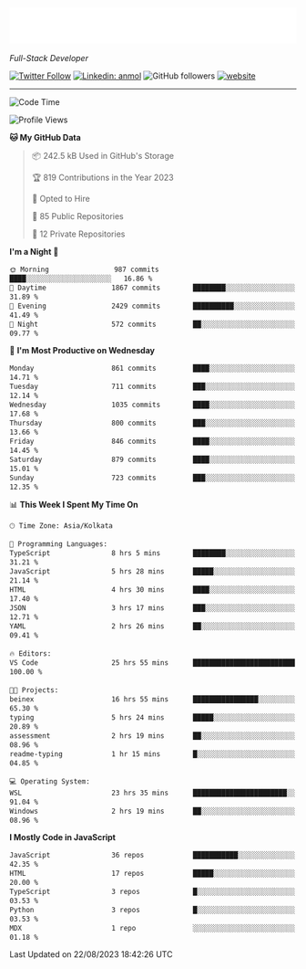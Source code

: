 <!-- <img src="https://readme-typing-svg.herokuapp.com?lines=HI%2C+I'm+Tonal+Mathew;I'm+a+Full+Stack+Developer"> -->

<!-- START:readme-typing -->
<img src="readme-typing.svg" />
<!-- END:readme-typing -->

<p><em>Full-Stack Developer</em></p>

[![Twitter Follow](https://img.shields.io/twitter/follow/tonalmathew?style=flat)](https://twitter.com/intent/follow?screen_name=tonalmathew)
[![Linkedin: anmol](https://img.shields.io/badge/tonal-mathew?style=flat-square&logo=Linkedin&logoColor=white&link=https://www.linkedin.com/in/tonal-mathew/)](https://www.linkedin.com/in/tonal-mathew/)
![GitHub followers](https://img.shields.io/github/followers/tonalmathew?label=Follow&style=social)
[![website](https://img.shields.io/badge/Website-46a2f1.svg?&style=flat-square&logo=Google-Chrome&logoColor=white&link=http://tonalmathew.github.io/)](http://tonalmathew.github.io/)

---
<!--START_SECTION:waka-->
![Code Time](http://img.shields.io/badge/Code%20Time-1%2C176%20hrs%2022%20mins-blue)

![Profile Views](http://img.shields.io/badge/Profile%20Views-259-blue)

**🐱 My GitHub Data** 

> 📦 242.5 kB Used in GitHub's Storage 
 > 
> 🏆 819 Contributions in the Year 2023
 > 
> 💼 Opted to Hire
 > 
> 📜 85 Public Repositories 
 > 
> 🔑 12 Private Repositories 
 > 
**I'm a Night 🦉** 

```text
🌞 Morning                987 commits         ████░░░░░░░░░░░░░░░░░░░░░   16.86 % 
🌆 Daytime                1867 commits        ████████░░░░░░░░░░░░░░░░░   31.89 % 
🌃 Evening                2429 commits        ██████████░░░░░░░░░░░░░░░   41.49 % 
🌙 Night                  572 commits         ██░░░░░░░░░░░░░░░░░░░░░░░   09.77 % 
```
📅 **I'm Most Productive on Wednesday** 

```text
Monday                   861 commits         ████░░░░░░░░░░░░░░░░░░░░░   14.71 % 
Tuesday                  711 commits         ███░░░░░░░░░░░░░░░░░░░░░░   12.14 % 
Wednesday                1035 commits        ████░░░░░░░░░░░░░░░░░░░░░   17.68 % 
Thursday                 800 commits         ███░░░░░░░░░░░░░░░░░░░░░░   13.66 % 
Friday                   846 commits         ████░░░░░░░░░░░░░░░░░░░░░   14.45 % 
Saturday                 879 commits         ████░░░░░░░░░░░░░░░░░░░░░   15.01 % 
Sunday                   723 commits         ███░░░░░░░░░░░░░░░░░░░░░░   12.35 % 
```


📊 **This Week I Spent My Time On** 

```text
🕑︎ Time Zone: Asia/Kolkata

💬 Programming Languages: 
TypeScript               8 hrs 5 mins        ████████░░░░░░░░░░░░░░░░░   31.21 % 
JavaScript               5 hrs 28 mins       █████░░░░░░░░░░░░░░░░░░░░   21.14 % 
HTML                     4 hrs 30 mins       ████░░░░░░░░░░░░░░░░░░░░░   17.40 % 
JSON                     3 hrs 17 mins       ███░░░░░░░░░░░░░░░░░░░░░░   12.71 % 
YAML                     2 hrs 26 mins       ██░░░░░░░░░░░░░░░░░░░░░░░   09.41 % 

🔥 Editors: 
VS Code                  25 hrs 55 mins      █████████████████████████   100.00 % 

🐱‍💻 Projects: 
beinex                   16 hrs 55 mins      ████████████████░░░░░░░░░   65.30 % 
typing                   5 hrs 24 mins       █████░░░░░░░░░░░░░░░░░░░░   20.89 % 
assessment               2 hrs 19 mins       ██░░░░░░░░░░░░░░░░░░░░░░░   08.96 % 
readme-typing            1 hr 15 mins        █░░░░░░░░░░░░░░░░░░░░░░░░   04.85 % 

💻 Operating System: 
WSL                      23 hrs 35 mins      ███████████████████████░░   91.04 % 
Windows                  2 hrs 19 mins       ██░░░░░░░░░░░░░░░░░░░░░░░   08.96 % 
```

**I Mostly Code in JavaScript** 

```text
JavaScript               36 repos            ███████████░░░░░░░░░░░░░░   42.35 % 
HTML                     17 repos            █████░░░░░░░░░░░░░░░░░░░░   20.00 % 
TypeScript               3 repos             █░░░░░░░░░░░░░░░░░░░░░░░░   03.53 % 
Python                   3 repos             █░░░░░░░░░░░░░░░░░░░░░░░░   03.53 % 
MDX                      1 repo              ░░░░░░░░░░░░░░░░░░░░░░░░░   01.18 % 
```




 Last Updated on 22/08/2023 18:42:26 UTC
<!--END_SECTION:waka-->
